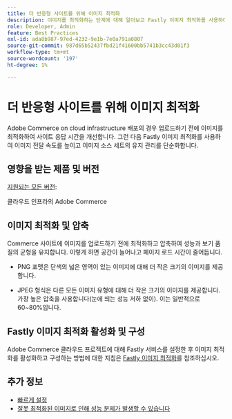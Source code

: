 ```yaml
---
title: 더 반응형 사이트를 위해 이미지 최적화
description: 이미지를 최적화하는 단계에 대해 알아보고 Fastly 이미지 최적화를 사용하여 Adobe Commerce 사이트의 응답 시간을 최적화합니다.
role: Developer, Admin
feature: Best Practices
exl-id: ada8b987-97ed-4232-9e1b-7e0a791a0807
source-git-commit: 987d65b52437fbd21f41600bb5741b3cc43d01f3
workflow-type: tm+mt
source-wordcount: '197'
ht-degree: 1%

---
```


# 더 반응형 사이트를 위해 이미지 최적화

Adobe Commerce on cloud infrastructure 배포의 경우 업로드하기 전에 이미지를 최적화하여 사이트 응답 시간을 개선합니다. 그런 다음 Fastly 이미지 최적화를 사용하여 이미지 전달 속도를 높이고 이미지 소스 세트의 유지 관리를 단순화합니다.

## 영향을 받는 제품 및 버전

[지원되는 모든 버전](../../../release/versions.md):

클라우드 인프라의 Adobe Commerce


## 이미지 최적화 및 압축

Commerce 사이트에 이미지를 업로드하기 전에 최적화하고 압축하여 성능과 보기 품질의 균형을 유지합니다. 이렇게 하면 공간이 늘어나고 페이지 로드 시간이 줄어듭니다.

- PNG 포맷은 단색의 넓은 영역이 있는 이미지에 대해 더 작은 크기의 이미지를 제공합니다.

- JPEG 형식은 다른 모든 이미지 유형에 대해 더 작은 크기의 이미지를 제공합니다. 가장 높은 압축을 사용합니다(눈에 띄는 성능 저하 없이). 이는 일반적으로 60~80%입니다.

## Fastly 이미지 최적화 활성화 및 구성

Adobe Commerce 클라우드 프로젝트에 대해 Fastly 서비스를 설정한 후 이미지 최적화를 활성화하고 구성하는 방법에 대한 지침은 [Fastly 이미지 최적화](https://experienceleague.adobe.com/ko/docs/commerce-cloud-service/user-guide/cdn/fastly-image-optimization)를 참조하십시오.

## 추가 정보

- [빠르게 설정](https://experienceleague.adobe.com/ko/docs/commerce-cloud-service/user-guide/cdn/setup-fastly/fastly-configuration)
- [잘못 최적화된 이미지로 인해 성능 문제가 발생할 수 있습니다](https://experienceleague.adobe.com/docs/commerce-knowledge-base/kb/troubleshooting/miscellaneous/file-storage-low-specific-page-loads-are-slow.html?lang=ko)
